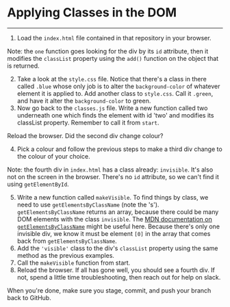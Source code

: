 
# Applying Classes in the DOM

---

1. Load the `index.html` file contained in that repository in your browser. 

Note: the `one` function goes looking for the div by its `id` attribute, then it modifies the `classList` property using the `add()` function on the object that is returned. 

2. Take a look at the `style.css` file. Notice that there's a class in there called `.blue` whose only job is to alter the `background-color` of whatever element it is applied to. Add another class to `style.css`. Call it `.green`, and have it alter the `background-color` to green.
3. Now go back to the `classes.js` file. Write a new function called two underneath one which finds the element with id 'two' and modifies its classList property. Remember to call it from `start`.

Reload the browser. Did the second div change colour?

4. Pick a colour and follow the previous steps to make a third div change to the colour of your choice.

Note: the fourth div in `index.html` has a class already: `invisible`. It's also not on the screen in the browser. There's no `id` attribute, so we can't find it using `getElementById`.

5. Write a new function called `makeVisible`. To find things by class, we need to use `getElementsByClassName` (note the 's'). `getElementsByClassName` returns an array, because there could be many DOM elements with the class `invisible`. The [MDN documentation on `getElementsByClassName`](https://developer.mozilla.org/en-US/docs/Web/API/Document/getElementsByClassName) might be useful here. Because there's only one invisible div, we know it must be element `[0]` in the array that comes back from `getElementsByClassName`.
6. Add the `'visible'` class to the div's `classList` property using the same method as the previous examples.
7. Call the `makeVisible` function from start.
8. Reload the browser. If all has gone well, you should see a fourth div. If not, spend a little time troubleshooting, then reach out for help on slack.

When you're done, make sure you stage, commit, and push your branch back to GitHub.
